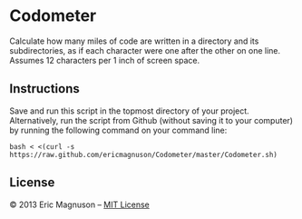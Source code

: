Codometer
=========

Calculate how many miles of code are written in a directory and its subdirectories, as if each character were one after the other on one line. Assumes 12 characters per 1 inch of screen space.

## Instructions

Save and run this script in the topmost directory of your project. Alternatively, run the script from Github (without saving it to your computer) by running the following command on your command line:

```shell
bash < <(curl -s https://raw.github.com/ericmagnuson/Codometer/master/Codometer.sh)
```

## License

© 2013 Eric Magnuson – [MIT License](http://opensource.org/licenses/MIT)
